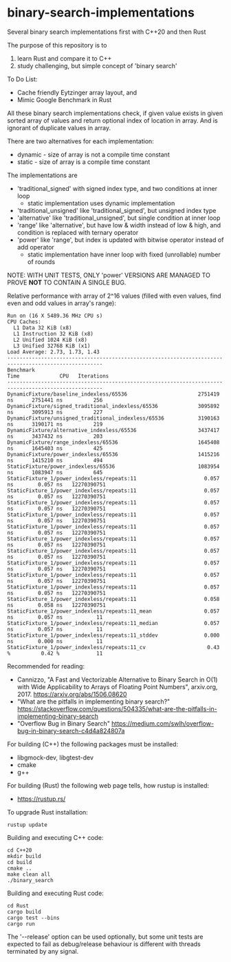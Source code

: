 # binary-search-implementations
Several binary search implementations first with C++20 and then Rust


The purpose of this repository is to
1) learn Rust and compare it to C++
2) study challenging, but simple concept of 'binary search'


To Do List:
* Cache friendly Eytzinger array layout, and
* Mimic Google Benchmark in Rust

All these binary search implementations check, if given value exists in given sorted array of values and return optional index of location in array. And is ignorant of duplicate values in array.


There are two alternatives for each implementation:
* dynamic - size of array is not a compile time constant
* static - size of array is a compile time constant


The implementations are
* 'traditional_signed' with signed index type, and two conditions at inner loop
  * static implementation uses dynamic implementation
* 'traditional_unsigned' like 'traditional_signed', but unsigned index type
* 'alternative' like 'traditional_unsigned', but single condition at inner loop
* 'range' like 'alternative', but have low & width instead of low & high, and condition is replaced with ternary operator
* 'power' like 'range', but index is updated with bitwise operator instead of add operator
  * static implementation have inner loop with fixed (unrollable) number of rounds

NOTE: WITH UNIT TESTS, ONLY 'power' VERSIONS ARE MANAGED TO PROVE **NOT** TO CONTAIN A SINGLE BUG.


Relative performance with array of 2^16 values (filled with even values, find even and odd values in array's range):
```
Run on (16 X 5489.36 MHz CPU s)
CPU Caches:
  L1 Data 32 KiB (x8)
  L1 Instruction 32 KiB (x8)
  L2 Unified 1024 KiB (x8)
  L3 Unified 32768 KiB (x1)
Load Average: 2.73, 1.73, 1.43
-----------------------------------------------------------------------------------------------------
Benchmark                                                           Time             CPU   Iterations
-----------------------------------------------------------------------------------------------------
DynamicFixture/baseline_indexless/65536                       2751419 ns      2751441 ns          256
DynamicFixture/signed_traditional_indexless/65536             3095892 ns      3095913 ns          227
DynamicFixture/unsigned_traditional_indexless/65536           3190163 ns      3190171 ns          219
DynamicFixture/alternative_indexless/65536                    3437417 ns      3437432 ns          203
DynamicFixture/range_indexless/65536                          1645408 ns      1645403 ns          425
DynamicFixture/power_indexless/65536                          1415216 ns      1415210 ns          494
StaticFixture/power_indexless/65536                           1083954 ns      1083947 ns          645
StaticFixture_1/power_indexless/repeats:11                      0.057 ns        0.057 ns   12270390751
StaticFixture_1/power_indexless/repeats:11                      0.057 ns        0.057 ns   12270390751
StaticFixture_1/power_indexless/repeats:11                      0.057 ns        0.057 ns   12270390751
StaticFixture_1/power_indexless/repeats:11                      0.057 ns        0.057 ns   12270390751
StaticFixture_1/power_indexless/repeats:11                      0.057 ns        0.057 ns   12270390751
StaticFixture_1/power_indexless/repeats:11                      0.057 ns        0.057 ns   12270390751
StaticFixture_1/power_indexless/repeats:11                      0.057 ns        0.057 ns   12270390751
StaticFixture_1/power_indexless/repeats:11                      0.057 ns        0.057 ns   12270390751
StaticFixture_1/power_indexless/repeats:11                      0.057 ns        0.057 ns   12270390751
StaticFixture_1/power_indexless/repeats:11                      0.057 ns        0.057 ns   12270390751
StaticFixture_1/power_indexless/repeats:11                      0.058 ns        0.058 ns   12270390751
StaticFixture_1/power_indexless/repeats:11_mean                 0.057 ns        0.057 ns           11
StaticFixture_1/power_indexless/repeats:11_median               0.057 ns        0.057 ns           11
StaticFixture_1/power_indexless/repeats:11_stddev               0.000 ns        0.000 ns           11
StaticFixture_1/power_indexless/repeats:11_cv                    0.43 %          0.42 %            11
```

Recommended for reading:
* Cannizzo, "A Fast and Vectorizable Alternative to Binary Search in O(1) with Wide Applicability to Arrays of Floating Point Numbers", arxiv.org, 2017. https://arxiv.org/abs/1506.08620
* "What are the pitfalls in implementing binary search?" https://stackoverflow.com/questions/504335/what-are-the-pitfalls-in-implementing-binary-search
* "Overflow Bug in Binary Search" https://medium.com/swlh/overflow-bug-in-binary-search-c4d4a824807a


For building (C++) the following packages must be installed:
* libgmock-dev, libgtest-dev
* cmake
* g++

For building (Rust) the following web page tells, how rustup is installed:
* https://rustup.rs/

To upgrade Rust installation:
```
rustup update
```


Building and executing C++ code:
```
cd C++20
mkdir build
cd build
cmake ..
make clean all
./binary_search
```

Building and executing Rust code:
```
cd Rust
cargo build
cargo test --bins
cargo run
```

The '--release' option can be used optionally, but some unit tests are expected to fail as debug/release behaviour is different with threads terminated by any signal.
